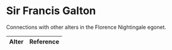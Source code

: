 # Sir Francis Galton
Connections with other alters in the Florence Nightingale egonet.

| Alter  | Reference|
| ------------- |------------- |
